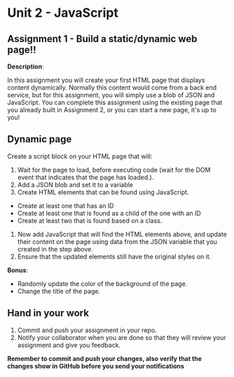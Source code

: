 # Unit 2 - JavaScript
## Assignment 1 - Build a static/dynamic web page!!

**Description**: 

In this assignment you will create your first HTML page that displays
content dynamically.  Normally this content would come from a back end service,
but for this assignment, you will simply use a blob of JSON and JavaScript. You
can complete this assignment using the existing page that you already built
in Assignment 2, or you can start a new page, it's up to you!
  
## Dynamic page

Create a script block on your HTML page that will:

1. Wait for the page to load, before executing code (wait for the DOM event that indicates that the page has loaded.).
1. Add a JSON blob and set it to a variable 
1. Create HTML elements that can be found using JavaScript.
  - Create at least one that has an ID
  - Create at least one that is found as a child of the one with an ID
  - Create at least two that is found based on a class.
1. Now add JavaScript that will find the HTML elements above, and update their content on the page using data from the JSON variable that you created in the step above.
1. Ensure that the updated elements still have the original styles on it.


**Bonus**: 
- Randomly update the color of the background of the page.
- Change the title of the page.

## Hand in your work

1. Commit and push your assignment in your repo.
1. Notify your collaborator when you are done so that
they will review your assignment and give you feedback.


**Remember to commit and push your changes, also verify that the
changes show in GitHub before you send your notifications**

